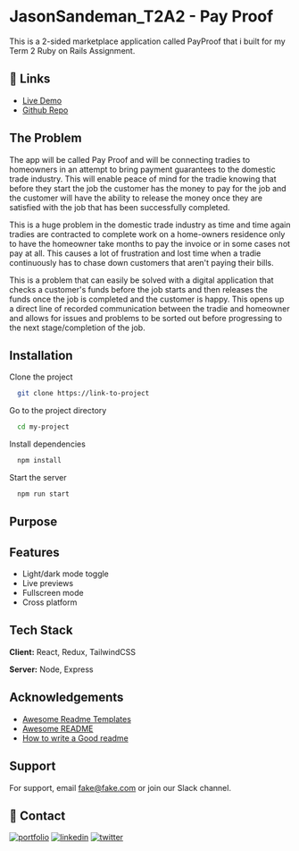 # JasonSandeman_T2A2 - Pay Proof

This is a 2-sided marketplace application called PayProof that i built for my Term 2 Ruby on Rails Assignment.

## 🔗 Links

- [Live Demo](https://awesomeopensource.com/project/elangosundar/awesome-README-templates)
- [Github Repo](https://github.com/matiassingers/awesome-readme)

## The Problem

The app will be called Pay Proof and will be connecting tradies to homeowners in an attempt to bring payment guarantees to the domestic trade industry. This will enable peace of mind for the tradie knowing that before they start the job the customer has the money to pay for the job and the customer will have the ability to release the money once they are satisfied with the job that has been successfully completed.

This is a huge problem in the domestic trade industry as time and time again tradies are contracted to complete work on a home-owners residence only to have the homeowner take months to pay the invoice or in some cases not pay at all. This causes a lot of frustration and lost time when a tradie continuously has to chase down customers that aren't paying their bills.

This is a problem that can easily be solved with a digital application that checks a customer's funds before the job starts and then releases the funds once the job is completed and the customer is happy. This opens up a direct line of recorded communication between the tradie and homeowner and allows for issues and problems to be sorted out before progressing to the next stage/completion of the job.

## Installation

Clone the project

```bash
  git clone https://link-to-project
```

Go to the project directory

```bash
  cd my-project
```

Install dependencies

```bash
  npm install
```

Start the server

```bash
  npm run start
```

## Purpose

## Features

- Light/dark mode toggle
- Live previews
- Fullscreen mode
- Cross platform

## Tech Stack

**Client:** React, Redux, TailwindCSS

**Server:** Node, Express

## Acknowledgements

- [Awesome Readme Templates](https://awesomeopensource.com/project/elangosundar/awesome-README-templates)
- [Awesome README](https://github.com/matiassingers/awesome-readme)
- [How to write a Good readme](https://bulldogjob.com/news/449-how-to-write-a-good-readme-for-your-github-project)

## Support

For support, email fake@fake.com or join our Slack channel.

## 🔗 Contact

[![portfolio](https://img.shields.io/badge/my_portfolio-000?style=for-the-badge&logo=ko-fi&logoColor=white)](https://katherinempeterson.com/)
[![linkedin](https://img.shields.io/badge/linkedin-0A66C2?style=for-the-badge&logo=linkedin&logoColor=white)](https://www.linkedin.com/)
[![twitter](https://img.shields.io/badge/twitter-1DA1F2?style=for-the-badge&logo=twitter&logoColor=white)](https://twitter.com/)
